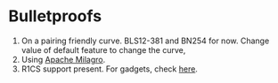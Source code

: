 # Bulletproofs

1. On a pairing friendly curve. BLS12-381 and BN254 for now. Change value of default feature to change the curve,
2. Using [Apache Milagro](https://github.com/milagro-crypto/amcl).
3. R1CS support present. For gadgets, check [here](src/r1cs/gadgets).